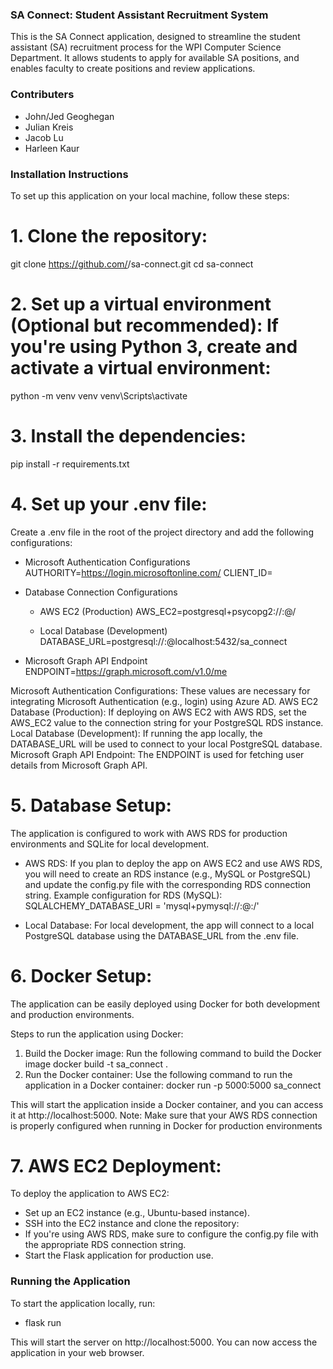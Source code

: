 ### SA Connect: Student Assistant Recruitment System
This is the SA Connect application, designed to streamline the student assistant (SA) recruitment process for the WPI Computer Science Department. 
It allows students to apply for available SA positions, and enables faculty to create positions and review applications.


### Contributers
* John/Jed Geoghegan
* Julian Kreis
* Jacob Lu
* Harleen Kaur

### Installation Instructions
To set up this application on your local machine, follow these steps:

# 1. Clone the repository:
git clone https://github.com/<your-username>/sa-connect.git
cd sa-connect

# 2. Set up a virtual environment (Optional but recommended): If you're using Python 3, create and activate a virtual environment:
python -m venv venv
venv\Scripts\activate

# 3. Install the dependencies:
pip install -r requirements.txt

# 4. Set up your .env file:
Create a .env file in the root of the project directory and add the following configurations:

- Microsoft Authentication Configurations
  AUTHORITY=https://login.microsoftonline.com/<tenant-id>
  CLIENT_ID=<your-client-id>

- Database Connection Configurations
  - AWS EC2 (Production)
    AWS_EC2=postgresql+psycopg2://<username>:<password>@<aws-rds-endpoint>/<database-name>

  - Local Database (Development)
    DATABASE_URL=postgresql://<username>:<password>@localhost:5432/sa_connect

- Microsoft Graph API Endpoint
  ENDPOINT=https://graph.microsoft.com/v1.0/me

Microsoft Authentication Configurations: These values are necessary for integrating Microsoft Authentication (e.g., login) using Azure AD.
AWS EC2 Database (Production): If deploying on AWS EC2 with AWS RDS, set the AWS_EC2 value to the connection string for your PostgreSQL RDS instance.
Local Database (Development): If running the app locally, the DATABASE_URL will be used to connect to your local PostgreSQL database.
Microsoft Graph API Endpoint: The ENDPOINT is used for fetching user details from Microsoft Graph API.


# 5. Database Setup:
The application is configured to work with AWS RDS for production environments and SQLite for local development.

- AWS RDS:
  If you plan to deploy the app on AWS EC2 and use AWS RDS, you will need to create an RDS instance (e.g., MySQL or PostgreSQL) and update the config.py file with the corresponding RDS connection string.
  Example configuration for RDS (MySQL):
    SQLALCHEMY_DATABASE_URI = 'mysql+pymysql://<username>:<password>@<hostname>:<port>/<database>'

- Local Database:
  For local development, the app will connect to a local PostgreSQL database using the DATABASE_URL from the .env file.

# 6. Docker Setup:
The application can be easily deployed using Docker for both development and production environments.

Steps to run the application using Docker:
1. Build the Docker image: Run the following command to build the Docker image
  docker build -t sa_connect .
2. Run the Docker container: Use the following command to run the application in a Docker container:
  docker run -p 5000:5000 sa_connect

This will start the application inside a Docker container, and you can access it at http://localhost:5000.
Note: Make sure that your AWS RDS connection is properly configured when running in Docker for production environments


# 7. AWS EC2 Deployment:
To deploy the application to AWS EC2:
- Set up an EC2 instance (e.g., Ubuntu-based instance).
- SSH into the EC2 instance and clone the repository:
- If you're using AWS RDS, make sure to configure the config.py file with the appropriate RDS connection string.
- Start the Flask application for production use.


### Running the Application
To start the application locally, run:
- flask run

This will start the server on http://localhost:5000. You can now access the application in your web browser.

